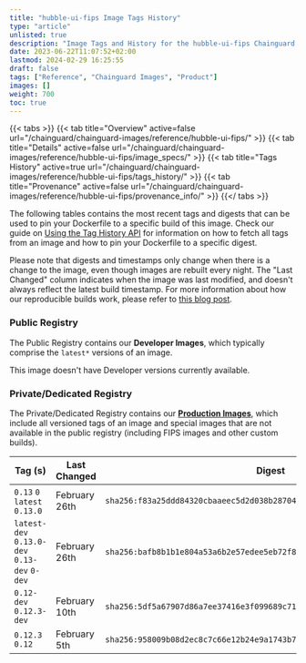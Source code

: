 ```yaml
---
title: "hubble-ui-fips Image Tags History"
type: "article"
unlisted: true
description: "Image Tags and History for the hubble-ui-fips Chainguard Image"
date: 2023-06-22T11:07:52+02:00
lastmod: 2024-02-29 16:25:55
draft: false
tags: ["Reference", "Chainguard Images", "Product"]
images: []
weight: 700
toc: true
---
```


{{< tabs >}}
{{< tab title="Overview" active=false url="/chainguard/chainguard-images/reference/hubble-ui-fips/" >}}
{{< tab title="Details" active=false url="/chainguard/chainguard-images/reference/hubble-ui-fips/image_specs/" >}}
{{< tab title="Tags History" active=true url="/chainguard/chainguard-images/reference/hubble-ui-fips/tags_history/" >}}
{{< tab title="Provenance" active=false url="/chainguard/chainguard-images/reference/hubble-ui-fips/provenance_info/" >}}
{{</ tabs >}}

The following tables contains the most recent tags and digests that can be used to pin your Dockerfile to a specific build of this image. Check our guide on [Using the Tag History API](/chainguard/chainguard-images/using-the-tag-history-api/) for information on how to fetch all tags from an image and how to pin your Dockerfile to a specific digest.

Please note that digests and timestamps only change when there is a change to the image, even though images are rebuilt every night. The "Last Changed" column indicates when the image was last modified, and doesn't always reflect the latest build timestamp. For more information about how our reproducible builds work, please refer to [this blog post](https://www.chainguard.dev/unchained/reproducing-chainguards-reproducible-image-builds).

### Public Registry
The Public Registry contains our **Developer Images**, which typically comprise the `latest*` versions of an image.

This image doesn't have Developer versions currently available.

### Private/Dedicated Registry
The Private/Dedicated Registry contains our **[Production Images](https://www.chainguard.dev/chainguard-images)**, which include all versioned tags of an image and special images that are not available in the public registry (including FIPS images and other custom builds).

| Tag (s)                                       | Last Changed  | Digest                                                                    |
|-----------------------------------------------|---------------|---------------------------------------------------------------------------|
|  `0.13` `0` `latest` `0.13.0`                 | February 26th | `sha256:f83a25ddd84320cbaaeec5d2d038b28704cedce83b02c98e4b5be5d7c5cafe91` |
|  `latest-dev` `0.13.0-dev` `0.13-dev` `0-dev` | February 26th | `sha256:bafb8b1b1e804a53a6b2e57edee5eb72f831ba2270030c28dff5873f6e3d6dfe` |
|  `0.12-dev` `0.12.3-dev`                      | February 10th | `sha256:5df5a67907d86a7ee37416e3f099689c71a65db1ac7105f254b7a85979a91577` |
|  `0.12.3` `0.12`                              | February 5th  | `sha256:958009b08d2ec8c7c66e12b24e9a1743b7248b5aa6d82253231b441fc51af96a` |

